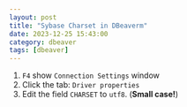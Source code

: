 ```yaml
---
layout: post
title: "Sybase Charset in DBeaverm"
date: 2023-12-25 15:43:00
category: dbeaver
tags: [dbeaver]
---
```


1. `F4` show `Connection Settings` window
2. Click the tab: `Driver properties`
3. Edit the field `CHARSET` to `utf8`.  (**Small case!**)



[jekyll]: http://jekyllrb.com
[jekyll-gh]: https://github.com/jekyll/jekyll
[jekyll-help]: https://github.com/jekyll/jekyll-help


